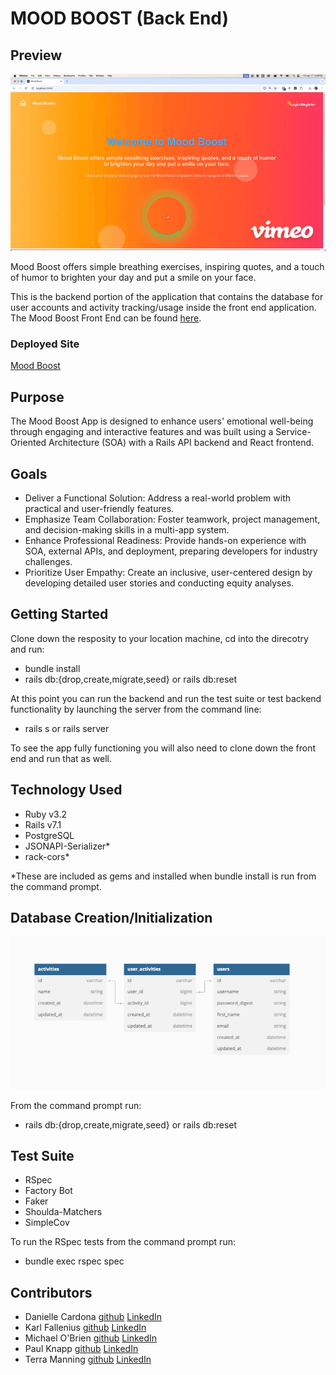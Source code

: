 # MOOD BOOST (Back End)

## Preview
![Front End Image](https://github.com/Mood-Boost/mood_boost_be/blob/main/images/New%20Recording%20-%201_17_2025%2C%204_08_07%20PM-high.gif)

Mood Boost offers simple breathing exercises, inspiring quotes, and a touch of humor to brighten your day and put a smile on your face.  

This is the backend portion of the application that contains the database for user accounts and activity tracking/usage inside the front end application.  The Mood Boost Front End can be found [here](https://github.com/Mood-Boost/mood_boost_fe).

### Deployed Site
[Mood Boost](http://mood-boost-fe.onrender.com/)

## Purpose
The Mood Boost App is designed to enhance users' emotional well-being through engaging and interactive features and was built using a Service-Oriented Architecture (SOA) with a Rails API backend and React frontend.

## Goals
- Deliver a Functional Solution: Address a real-world problem with practical and user-friendly features.
- Emphasize Team Collaboration: Foster teamwork, project management, and decision-making skills in a multi-app system.
- Enhance Professional Readiness: Provide hands-on experience with SOA, external APIs, and deployment, preparing developers for industry challenges.
- Prioritize User Empathy: Create an inclusive, user-centered design by developing detailed user stories and conducting equity analyses.

## Getting Started
Clone down the resposity to your location machine, cd into the direcotry and run: 
- bundle install
- rails db:{drop,create,migrate,seed} or rails db:reset

At this point you can run the backend and run the test suite or test backend functionality by launching the server from the command line:
- rails s or rails server

To see the app fully functioning you will also need to clone down the front end and run that as well.

## Technology Used

- Ruby v3.2
- Rails v7.1
- PostgreSQL
- JSONAPI-Serializer*
- rack-cors*

*These are included as gems and installed when bundle install is run from the command prompt.

## Database Creation/Initialization

![Database Schema](https://github.com/Mood-Boost/mood_boost_be/blob/main/images/schema.png)

From the command prompt run:
- rails db:{drop,create,migrate,seed} or rails db:reset

## Test Suite
- RSpec
- Factory Bot
- Faker
- Shoulda-Matchers
- SimpleCov

To run the RSpec tests from the command prompt run: 
- bundle exec rspec spec

## Contributors
- Danielle Cardona [github](https://github.com/dcardona23) [LinkedIn](https://www.linkedin.com/in/danielle-cardona-se/)
- Karl Fallenius [github](https://github.com/SmilodonP) [LinkedIn](https://www.linkedin.com/in/karlfallenius/)
- Michael O'Brien [github](https://github.com/MiTOBrien) [LinkedIn](https://www.linkedin.com/in/michaelobrien67/)
- Paul Knapp [github](https://github.com/Paul-Knapp) [LinkedIn](https://www.linkedin.com/in/paul-m-knapp/)
- Terra Manning [github](https://github.com/TDManning) [LinkedIn](https://www.linkedin.com/in/terra-manning/)
